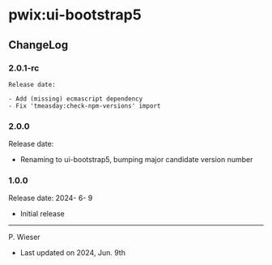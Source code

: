 # pwix:ui-bootstrap5

## ChangeLog

### 2.0.1-rc

    Release date: 

    - Add (missing) ecmascript dependency
    - Fix 'tmeasday:check-npm-versions' import

### 2.0.0

Release date: 

- Renaming to ui-bootstrap5, bumping major candidate version number

### 1.0.0

Release date: 2024- 6- 9

- Initial release

---
P. Wieser
- Last updated on 2024, Jun. 9th

